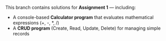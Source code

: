This branch contains solutions for **Assignment 1** — including:  
- A console-based **Calculator program** that evaluates mathematical expressions (+, -, *, /)  
- A **CRUD program** (Create, Read, Update, Delete) for managing simple records 
